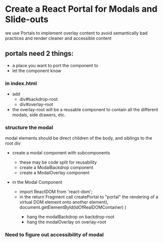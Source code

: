 # Create a React Portal for Modals and Slide-outs
we use Portals to implement overlay content to avoid semantically bad practices and render cleaner and accessible content

## portals need 2 things:
- a place you want to port the component to 
- let the component know

### in index.html
- add 
  - div#backdrop-root
  - div#overlay-root
- the overlay-root will be a reusable component to contain all the different modals, side drawers, etc.

### structure the modal
modal elements should be direct children of the body, and siblings to the root div
- create a modal component with subcomponents
  - these may be code split for reusability
  - create a ModalBackdrop component
  - create a ModalOverlay component

- in the Modal Component
  - import ReactDOM from 'react-dom';
  - in the return Fragment call createPortal to "portal" the rendering of a virtual DOM element onto another element(<reactNodeToRenderinJSX onEvent={onEventHandler}/>, document.getElementById(IdOfRealDOMContainer) )
    - hang the modalBackdrop on backdrop-root
    - hang the modalOverlay on overlay-root


### Need to figure out accessibility of modal